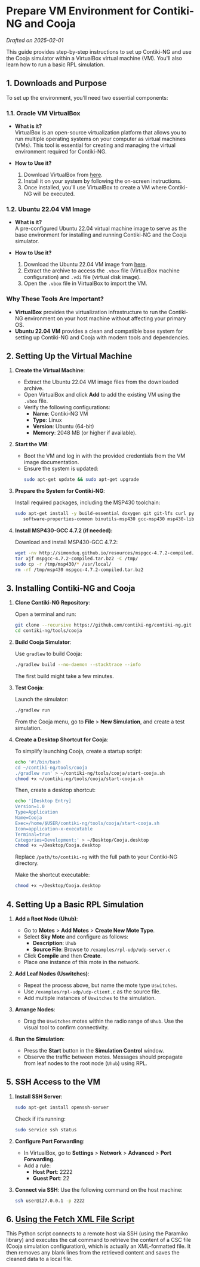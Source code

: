 # Prepare VM Environment for Contiki-NG and Cooja

*Drafted on 2025-02-01*

This guide provides step-by-step instructions to set up Contiki-NG and use the Cooja simulator within a VirtualBox virtual machine (VM). You'll also learn how to run a basic RPL simulation.

## 1. Downloads and Purpose

To set up the environment, you’ll need two essential components:

### 1.1. Oracle VM VirtualBox
- **What is it?**  
  VirtualBox is an open-source virtualization platform that allows you to run multiple operating systems on your computer as virtual machines (VMs). This tool is essential for creating and managing the virtual environment required for Contiki-NG.

- **How to Use it?**  
  1. Download VirtualBox from [here](https://www.oracle.com/br/virtualization/technologies/vm/downloads/virtualbox-downloads.html).
  2. Install it on your system by following the on-screen instructions.
  3. Once installed, you'll use VirtualBox to create a VM where Contiki-NG will be executed.

### 1.2. Ubuntu 22.04 VM Image
- **What is it?**  
  A pre-configured Ubuntu 22.04 virtual machine image to serve as the base environment for installing and running Contiki-NG and the Cooja simulator.

- **How to Use it?**  
  1. Download the Ubuntu 22.04 VM image from [here](https://www.linuxvmimages.com/images/ubuntu-2204/).
  2. Extract the archive to access the `.vbox` file (VirtualBox machine configuration) and `.vdi` file (virtual disk image).
  3. Open the `.vbox` file in VirtualBox to import the VM.

### Why These Tools Are Important?
- **VirtualBox** provides the virtualization infrastructure to run the Contiki-NG environment on your host machine without affecting your primary OS.
- **Ubuntu 22.04 VM** provides a clean and compatible base system for setting up Contiki-NG and Cooja with modern tools and dependencies.

## 2. Setting Up the Virtual Machine

1. **Create the Virtual Machine**:
   - Extract the Ubuntu 22.04 VM image files from the downloaded archive.
   - Open VirtualBox and click **Add** to add the existing VM using the `.vbox` file.
   - Verify the following configurations:
     - **Name**: Contiki-NG VM
     - **Type**: Linux
     - **Version**: Ubuntu (64-bit)
     - **Memory**: 2048 MB (or higher if available).

2. **Start the VM**:
   - Boot the VM and log in with the provided credentials from the VM image documentation.
   - Ensure the system is updated:
     ```bash
     sudo apt-get update && sudo apt-get upgrade
     ```

3. **Prepare the System for Contiki-NG**:

   Install required packages, including the MSP430 toolchain:

   ```bash
   sudo apt-get install -y build-essential doxygen git git-lfs curl python3-serial srecord rlwrap wget \
      software-properties-common binutils-msp430 gcc-msp430 msp430-libc mspdebug libc6:i386 libncurses5:i386 libstdc++6:i386 zlib1g:i386
   ```

4. **Install MSP430-GCC 4.7.2 (if needed):**

   Download and install MSP430-GCC 4.7.2:

   ```bash
   wget -nv http://simonduq.github.io/resources/mspgcc-4.7.2-compiled.tar.bz2
   tar xjf mspgcc-4.7.2-compiled.tar.bz2 -C /tmp/
   sudo cp -r /tmp/msp430/* /usr/local/
   rm -rf /tmp/msp430 mspgcc-4.7.2-compiled.tar.bz2
   ```

## 3. Installing Contiki-NG and Cooja

1. **Clone Contiki-NG Repository**:

   Open a terminal and run:

   ```bash
   git clone --recursive https://github.com/contiki-ng/contiki-ng.git
   cd contiki-ng/tools/cooja
   ```

2. **Build Cooja Simulator**:

   Use `gradlew` to build Cooja:

   ```bash
   ./gradlew build --no-daemon --stacktrace --info
   ```
   The first build might take a few minutes.

3. **Test Cooja**:

   Launch the simulator:

     ```bash
     ./gradlew run
     ```
   From the Cooja menu, go to **File** > **New Simulation**, and create a test simulation.

4. **Create a Desktop Shortcut for Cooja**:

   To simplify launching Cooja, create a startup script:

   ```bash
   echo '#!/bin/bash
   cd ~/contiki-ng/tools/cooja
   ./gradlew run' > ~/contiki-ng/tools/cooja/start-cooja.sh
   chmod +x ~/contiki-ng/tools/cooja/start-cooja.sh
   ```

   Then, create a desktop shortcut:

   ```bash
   echo '[Desktop Entry]
   Version=1.0
   Type=Application
   Name=Cooja
   Exec=/home/$USER/contiki-ng/tools/cooja/start-cooja.sh
   Icon=application-x-executable
   Terminal=true
   Categories=Development;' > ~/Desktop/Cooja.desktop
   chmod +x ~/Desktop/Cooja.desktop
   ```

   Replace `/path/to/contiki-ng` with the full path to your Contiki-NG directory.

   Make the shortcut executable:
   ```bash
   chmod +x ~/Desktop/Cooja.desktop
   ```

## 4. Setting Up a Basic RPL Simulation

1. **Add a Root Node (Uhub)**:
   - Go to **Motes** > **Add Motes** > **Create New Mote Type**.
   - Select **Sky Mote** and configure as follows:
     - **Description**: `Uhub`
     - **Source File**: Browse to `/examples/rpl-udp/udp-server.c`
   - Click **Compile** and then **Create**.
   - Place one instance of this mote in the network.

2. **Add Leaf Nodes (Uswitches)**:
   - Repeat the process above, but name the mote type `Uswitches`.
   - Use `/examples/rpl-udp/udp-client.c` as the source file.
   - Add multiple instances of `Uswitches` to the simulation.

3. **Arrange Nodes**:
   - Drag the `Uswitches` motes within the radio range of `Uhub`. Use the visual tool to confirm connectivity.

4. **Run the Simulation**:
   - Press the **Start** button in the **Simulation Control** window.
   - Observe the traffic between motes. Messages should propagate from leaf nodes to the root node (`Uhub`) using RPL.

## 5. SSH Access to the VM

1. **Install SSH Server**:
    ```bash
    sudo apt-get install openssh-server
    ```
    Check if it’s running:
    ```bash
    sudo service ssh status
    ```

2. **Configure Port Forwarding**:
   - In VirtualBox, go to **Settings** > **Network** > **Advanced** > **Port Forwarding**.
   - Add a rule:
     - **Host Port**: 2222
     - **Guest Port**: 22

3. **Connect via SSH**:
   Use the following command on the host machine:
   ```bash
   ssh user@127.0.0.1 -p 2222
   ```

## 6. [Using the Fetch XML File Script](fetch-csc-file.md)

This Python script connects to a remote host via SSH (using the Paramiko library) and executes the cat command to retrieve the content of a CSC file (Cooja simulation configuration), which is actually an XML-formatted file. It then removes any blank lines from the retrieved content and saves the cleaned data to a local file.

